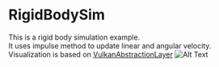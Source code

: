 # RigidBodySim
This is a rigid body simulation example.  
It uses impulse method to update linear and angular velocity.  
Visualization is based on [VulkanAbstractionLayer](https://github.com/asc-community/VulkanAbstractionLayer)
![Alt Text](result.gif)